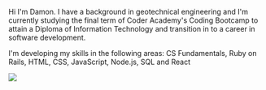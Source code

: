 Hi I'm Damon. I have a background in geotechnical engineering and I'm currently studying the final term of Coder Academy's Coding Bootcamp to attain a Diploma of Information Technology and transition in to a career in software development. 

I'm developing my skills in the following areas:
CS Fundamentals, Ruby on Rails, HTML, CSS, JavaScript, Node.js, SQL and React


<a href="https://www.linkedin.com/in/damon-johnson-924459145/"><img src="https://img.shields.io/badge/linkedin-%230077B5.svg?style=for-the-badge&logo=linkedin&logoColor=white"></a>
